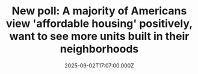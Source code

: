 ---
title: "New poll: A majority of Americans view 'affordable housing' positively, want to see more units built in their neighborhoods"
date: 2025-09-02T17:07:00.000Z
category: Human Kindness
externalLink: "https://www.goodgoodgood.co/articles/affordable-housing-viewed-positively-poll"
image: ""
excerpt: "In a new poll, over half of Americans said they’d react positively if a building next door to them was converted into affordable housing.…"
---
